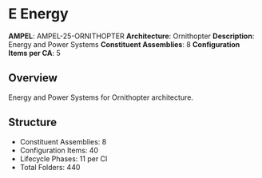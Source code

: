 # E Energy

**AMPEL**: AMPEL-25-ORNITHOPTER
**Architecture**: Ornithopter
**Description**: Energy and Power Systems
**Constituent Assemblies**: 8
**Configuration Items per CA**: 5

## Overview
Energy and Power Systems for Ornithopter architecture.

## Structure
- Constituent Assemblies: 8
- Configuration Items: 40
- Lifecycle Phases: 11 per CI
- Total Folders: 440
